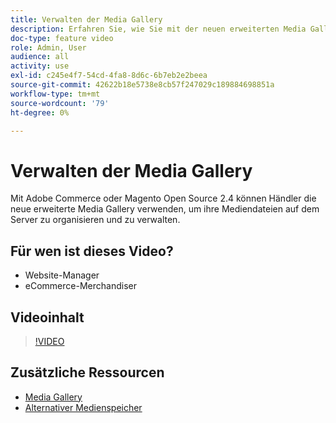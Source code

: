 ```yaml
---
title: Verwalten der Media Gallery
description: Erfahren Sie, wie Sie mit der neuen erweiterten Media Gallery Mediendateien auf dem Server organisieren und verwalten können.
doc-type: feature video
role: Admin, User
audience: all
activity: use
exl-id: c245e4f7-54cd-4fa8-8d6c-6b7eb2e2beea
source-git-commit: 42622b18e5738e8cb57f247029c189884698851a
workflow-type: tm+mt
source-wordcount: '79'
ht-degree: 0%

---
```


# Verwalten der Media Gallery

Mit Adobe Commerce oder Magento Open Source 2.4 können Händler die neue erweiterte Media Gallery verwenden, um ihre Mediendateien auf dem Server zu organisieren und zu verwalten.

## Für wen ist dieses Video?

- Website-Manager
- eCommerce-Merchandiser

## Videoinhalt

>[!VIDEO](https://video.tv.adobe.com/v/343785?quality=12&learn=on)

## Zusätzliche Ressourcen

- [Media Gallery](https://docs.magento.com/user-guide/cms/media-gallery.html)
- [Alternativer Medienspeicher](https://docs.magento.com/user-guide/system/media-storage.html)
